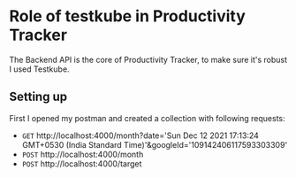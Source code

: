 # Role of testkube in Productivity Tracker

The Backend API is the core of Productivity Tracker, to make sure it's robust I used Testkube.

## Setting up

First I opened my postman and created a collection with following requests:
- `GET` http://localhost:4000/month?date='Sun Dec 12 2021 17:13:24 GMT+0530 (India Standard Time)'&googleId='109142406117593303309'
- `POST` http://localhost:4000/month
- `POST` http://localhost:4000/target